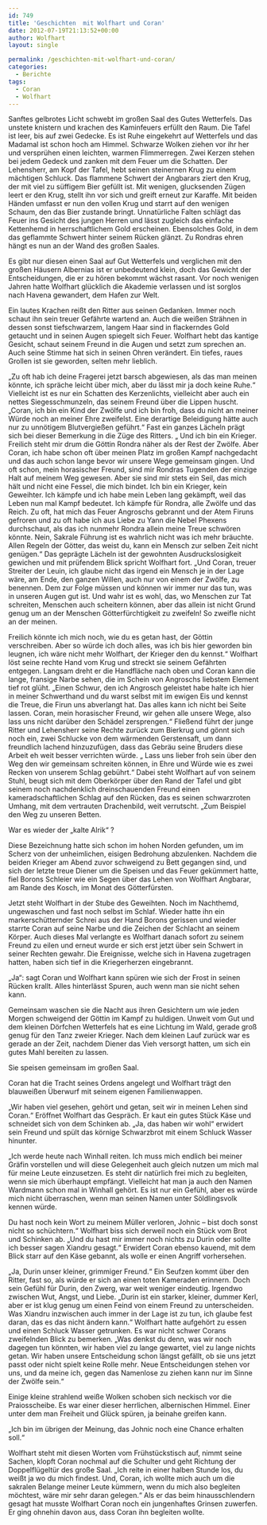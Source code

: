 ```yaml
---
id: 749
title: 'Geschichten  mit Wolfhart und Coran'
date: 2012-07-19T21:13:52+00:00
author: Wolfhart
layout: single

permalink: /geschichten-mit-wolfhart-und-coran/
categories:
  - Berichte
tags:
  - Coran
  - Wolfhart
---
```

Sanftes gelbrotes Licht schwebt im großen Saal des Gutes Wetterfels. Das unstete knistern und krachen des Kaminfeuers erfüllt den Raum.<!--more--> Die Tafel ist leer, bis auf zwei Gedecke. Es ist Ruhe eingekehrt auf Wetterfels und das Madamal ist schon hoch am Himmel. Schwarze Wolken ziehen vor ihr her und versprühen einen leichten, warmen Flimmerregen. Zwei Kerzen stehen bei jedem Gedeck und zanken mit dem Feuer um die Schatten. Der Lehensherr, am Kopf der Tafel, hebt seinen steinernen Krug zu einem mächtigen Schluck. Das flammene Schwert der Angbarars ziert den Krug, der mit viel zu süffigem Bier gefüllt ist. Mit wenigen, glucksenden Zügen leert er den Krug, stellt ihn vor sich und greift erneut zur Karaffe. Mit beiden Händen umfasst er nun den vollen Krug und starrt auf den wenigen Schaum, den das Bier zustande bringt. Unnatürliche Falten schlägt das Feuer ins Gesicht des jungen Herren und lässt zugleich das einfache Kettenhemd in herrschaftlichem Gold erscheinen. Ebensolches Gold, in dem das geflammte Schwert hinter seinem Rücken glänzt. Zu Rondras ehren hängt es nun an der Wand des großen Saales.


  
Es gibt nur diesen einen Saal auf Gut Wetterfels und verglichen mit den großen Häusern Albernias ist er unbedeutend klein, doch das Gewicht der Entscheidungen, die er zu hören bekommt wächst rasant. Vor noch wenigen Jahren hatte Wolfhart glücklich die Akademie verlassen und ist sorglos nach Havena gewandert, dem Hafen zur Welt.
  
Ein lautes Krachen reißt den Ritter aus seinen Gedanken. Immer noch schaut ihn sein treuer Gefährte wartend an. Auch die weißen Strähnen in dessen sonst tiefschwarzem, langem Haar sind in flackerndes Gold getaucht und in seinen Augen spiegelt sich Feuer. Wolfhart hebt das kantige Gesicht, schaut seinem Freund in die Augen und setzt zum sprechen an. Auch seine Stimme hat sich in seinen Ohren verändert. Ein tiefes, raues Grollen ist sie geworden, selten mehr lieblich.
  
„Zu oft hab ich deine Fragerei jetzt barsch abgewiesen, als das man meinen könnte, ich spräche leicht über mich, aber du lässt mir ja doch keine Ruhe.“ Vielleicht ist es nur ein Schatten des Kerzenlichts, vielleicht aber auch ein nettes Siegesschmunzeln, das seinem Freund über die Lippen huscht. „Coran, ich bin ein Kind der Zwölfe und ich bin froh, dass du nicht an meiner Würde noch an meiner Ehre zweifelst. Eine derartige Beleidigung hätte auch nur zu unnötigem Blutvergießen geführt.“ Fast ein ganzes Lächeln prägt sich bei dieser Bemerkung in die Züge des Ritters. „ Und ich bin ein Krieger. Freilich steht mir drum die Göttin Rondra näher als der Rest der Zwölfe. Aber Coran, ich habe schon oft über meinen Platz im großen Kampf nachgedacht und das auch schon lange bevor wir unsere Wege gemeinsam gingen. Und oft schon, mein horasischer Freund, sind mir Rondras Tugenden der einzige Halt auf meinem Weg gewesen. Aber sie sind mir stets ein Seil, das mich hält und nicht eine Fessel, die mich bindet. Ich bin ein Krieger, kein Geweihter. Ich kämpfe und ich habe mein Leben lang gekämpft, weil das Leben nun mal Kampf bedeutet. Ich kämpfe für Rondra, alle Zwölfe und das Reich. Zu oft, hat mich das Feuer Angroschs gebrannt und der Atem Firuns gefroren und zu oft habe ich aus Liebe zu Yann die Nebel Phexens durchschaut, als das ich nunmehr Rondra allein meine Treue schwören könnte. Nein, Sakrale Führung ist es wahrlich nicht was ich mehr bräuchte. Allen Regeln der Götter, das weist du, kann ein Mensch zur selben Zeit nicht genügen.“ Das geprägte Lächeln ist der gewohnten Ausdruckslosigkeit gewichen und mit prüfendem Blick spricht Wolfhart fort. „Und Coran, treuer Streiter der Leuin, ich glaube nicht das irgend ein Mensch je in der Lage wäre, am Ende, den ganzen Willen, auch nur von einem der Zwölfe, zu benennen. Dem zur Folge müssen und können wir immer nur das tun, was in unseren Augen gut ist. Und wahr ist es wohl, das, wo Menschen zur Tat schreiten, Menschen auch scheitern können, aber das allein ist nicht Grund genug um an der Menschen Götterfürchtigkeit zu zweifeln! So zweifle nicht an der meinen.
  
Freilich könnte ich mich noch, wie du es getan hast, der Göttin verschreiben. Aber so würde ich doch alles, was ich bis hier geworden bin leugnen, ich wäre nicht mehr Wolfhart, der Krieger den du kennst.“ Wolfhart löst seine rechte Hand vom Krug und streckt sie seinem Gefährten entgegen. Langsam dreht er die Handfläche nach oben und Coran kann die lange, fransige Narbe sehen, die im Schein von Angroschs liebstem Element tief rot glüht. „Einen Schwur, den ich Angrosch geleistet habe halte ich hier in meiner Schwerthand und du warst selbst mit im ewigen Eis und kennst die Treue, die Firun uns abverlangt hat. Das alles kann ich nicht bei Seite lassen. Coran, mein horasischer Freund, wir gehen alle unsere Wege, also lass uns nicht darüber den Schädel zersprengen.“ Fließend führt der junge Ritter und Lehensherr seine Rechte zurück zum Bierkrug und gönnt sich noch ein, zwei Schlucke von dem wärmenden Gerstensaft, um dann freundlich lachend hinzuzufügen, dass das Gebräu seine Bruders diese Arbeit eh weit besser verrichten würde. „ Lass uns lieber froh sein über den Weg den wir gemeinsam schreiten können, in Ehre und Würde wie es zwei Recken von unserem Schlag gebührt.“ Dabei steht Wolfhart auf von seinem Stuhl, beugt sich mit dem Oberkörper über den Rand der Tafel und gibt seinem noch nachdenklich dreinschauenden Freund einen kameradschaftlichen Schlag auf den Rücken, das es seinen schwarzroten Umhang, mit dem vertrauten Drachenbild, weit verrutscht. „Zum Beispiel den Weg zu unseren Betten.

War es wieder der „kalte Alrik“ ?
  
Diese Bezeichnung hatte sich schon im hohen Norden gefunden, um im Scherz von der unheimlichen, eisigen Bedrohung abzulenken. Nachdem die beiden Krieger am Abend zuvor schweigend zu Bett gegangen sind, und sich der letzte treue Diener um die Speisen und das Feuer gekümmert hatte, fiel Borons Schleier wie ein Segen über das Lehen von Wolfhart Angbarar, am Rande des Kosch, im Monat des Götterfürsten.
  
Jetzt steht Wolfhart in der Stube des Geweihten. Noch im Nachthemd, ungewaschen und fast noch selbst im Schlaf. Wieder hatte ihn ein markerschütternder Schrei aus der Hand Borons gerissen und wieder starrte Coran auf seine Narbe und die Zeichen der Schlacht an seinem Körper. Auch dieses Mal verlangte es Wolfhart danach sofort zu seinem Freund zu eilen und erneut wurde er sich erst jetzt über sein Schwert in seiner Rechten gewahr. Die Ereignisse, welche sich in Havena zugetragen hatten, haben sich tief in die Kriegerherzen eingebrannt.
  
„Ja“: sagt Coran und Wolfhart kann spüren wie sich der Frost in seinen Rücken krallt. Alles hinterlässt Spuren, auch wenn man sie nicht sehen kann.
  
Gemeinsam waschen sie die Nacht aus ihren Gesichtern um wie jeden Morgen schweigend der Göttin im Kampf zu huldigen. Unweit vom Gut und dem kleinen Dörfchen Wetterfels hat es eine Lichtung im Wald, gerade groß genug für den Tanz zweier Krieger. Nach dem kleinen Lauf zurück war es gerade an der Zeit, nachdem Diener das Vieh versorgt hatten, um sich ein gutes Mahl bereiten zu lassen.
  
Sie speisen gemeinsam im großen Saal.
  
Coran hat die Tracht seines Ordens angelegt und Wolfhart trägt den blauweißen Überwurf mit seinem eigenen Familienwappen.
  
„Wir haben viel gesehen, gehört und getan, seit wir in meinen Lehen sind Coran.“ Eröffnet Wolfhart das Gespräch. Er kaut ein gutes Stück Käse und schneidet sich von dem Schinken ab. „Ja, das haben wir wohl“ erwidert sein Freund und spült das körnige Schwarzbrot mit einem Schluck Wasser hinunter.
  
„Ich werde heute nach Winhall reiten. Ich muss mich endlich bei meiner Gräfin vorstellen und will diese Gelegenheit auch gleich nutzen um mich mal für meine Leute einzusetzen. Es steht dir natürlich frei mich zu begleiten, wenn sie mich überhaupt empfängt. Vielleicht hat man ja auch den Namen Wardmann schon mal in Winhall gehört. Es ist nur ein Gefühl, aber es würde mich nicht überraschen, wenn man seinen Namen unter Söldlingsvolk kennen würde.
  
Du hast noch kein Wort zu meinem Müller verloren, Johnic &#8211; bist doch sonst nicht so schüchtern.“ Wolfhart biss sich derweil noch ein Stück vom Brot und Schinken ab. „Und du hast mir immer noch nichts zu Durin oder sollte ich besser sagen Xiandru gesagt.“ Erwidert Coran ebenso kauend, mit dem Blick starr auf den Käse gebannt, als wolle er einen Angriff vorhersehen.
  
„Ja, Durin unser kleiner, grimmiger Freund.“ Ein Seufzen kommt über den Ritter, fast so, als würde er sich an einen toten Kameraden erinnern. Doch sein Gefühl für Durin, den Zwerg, war weit weniger eindeutig. Irgendwo zwischen Wut, Angst, und Liebe. „Durin ist ein starker, kleiner, dummer Kerl, aber er ist klug genug um einen Feind von einem Freund zu unterscheiden. Was Xiandru inzwischen auch immer in der Lage ist zu tun, ich glaube fest daran, das es das nicht ändern kann.“ Wolfhart hatte aufgehört zu essen und einen Schluck Wasser getrunken. Es war nicht schwer Corans zweifelnden Blick zu bemerken. „Was denkst du denn, was wir noch dagegen tun könnten, wir haben viel zu lange gewartet, viel zu lange nichts getan. Wir haben unsere Entscheidung schon längst gefällt, ob sie uns jetzt passt oder nicht spielt keine Rolle mehr. Neue Entscheidungen stehen vor uns, und da meine ich, gegen das Namenlose zu ziehen kann nur im Sinne der Zwölfe sein.“
  
Einige kleine strahlend weiße Wolken schoben sich neckisch vor die Praiosscheibe. Es war einer dieser herrlichen, albernischen Himmel. Einer unter dem man Freiheit und Glück spüren, ja beinahe greifen kann.
  
„Ich bin im übrigen der Meinung, das Johnic noch eine Chance erhalten soll.“
  
Wolfhart steht mit diesen Worten vom Frühstückstisch auf, nimmt seine Sachen, klopft Coran nochmal auf die Schulter und geht Richtung der Doppelflügeltür des große Saal. „Ich reite in einer halben Stunde los, du weißt ja wo du mich findest. Und, Coran, ich wollte mich auch um die sakralen Belange meiner Leute kümmern, wenn du mich also begleiten möchtest, wäre mir sehr daran gelegen.“ Als er das beim hinausschlendern gesagt hat musste Wolfhart Coran noch ein jungenhaftes Grinsen zuwerfen. Er ging ohnehin davon aus, dass Coran ihn begleiten wollte.

&nbsp;